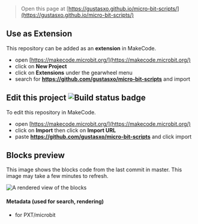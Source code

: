 
> Open this page at [https://gustasxo.github.io/micro-bit-scripts/](https://gustasxo.github.io/micro-bit-scripts/)

## Use as Extension

This repository can be added as an **extension** in MakeCode.

* open [https://makecode.microbit.org/](https://makecode.microbit.org/)
* click on **New Project**
* click on **Extensions** under the gearwheel menu
* search for **https://github.com/gustasxo/micro-bit-scripts** and import

## Edit this project ![Build status badge](https://github.com/gustasxo/micro-bit-scripts/workflows/MakeCode/badge.svg)

To edit this repository in MakeCode.

* open [https://makecode.microbit.org/](https://makecode.microbit.org/)
* click on **Import** then click on **Import URL**
* paste **https://github.com/gustasxo/micro-bit-scripts** and click import

## Blocks preview

This image shows the blocks code from the last commit in master.
This image may take a few minutes to refresh.

![A rendered view of the blocks](https://github.com/gustasxo/micro-bit-scripts/raw/master/.github/makecode/blocks.png)

#### Metadata (used for search, rendering)

* for PXT/microbit
<script src="https://makecode.com/gh-pages-embed.js"></script><script>makeCodeRender("{{ site.makecode.home_url }}", "{{ site.github.owner_name }}/{{ site.github.repository_name }}");</script>
